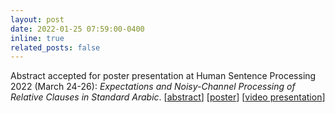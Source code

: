 ```yaml
---
layout: post
date: 2022-01-25 07:59:00-0400
inline: true
related_posts: false
---
```


Abstract accepted for poster presentation at Human Sentence Processing 2022 (March 24-26): *Expectations and Noisy-Channel Processing of Relative Clauses in Standard Arabic*. \[[abstract](https://nicoledodd.github.io/files/hsp-abstract-2022.pdf)\] \[[poster](https://nicoledodd.github.io/files/hsp-poster-2022.pdf)\] \[[video presentation](https://youtu.be/iy-VwYp_8yc)\]
